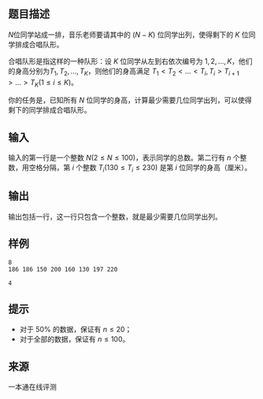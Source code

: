 ## 题目描述

$N$位同学站成一排，音乐老师要请其中的 $(N-K)$ 位同学出列，使得剩下的 $K$ 位同学排成合唱队形。

合唱队形是指这样的一种队形：设 $K$ 位同学从左到右依次编号为 $1, 2, …, K$，他们的身高分别为$T_1, T_2, …, T_K$，则他们的身高满足 $T_1 < T_2 < … < T_i , T_i > T_{i+1} > … > T_K (1≤i≤K)$。

你的任务是，已知所有 $N$ 位同学的身高，计算最少需要几位同学出列，可以使得剩下的同学排成合唱队形。

## 输入

输入的第一行是一个整数 $N(2 ≤ N ≤ 100)$，表示同学的总数。第二行有 $n$ 个整数，用空格分隔，第 $i$ 个整数 $T_i(130 ≤ T_i ≤ 230)$ 是第 $i$ 位同学的身高（厘米）。

## 输出

输出包括一行，这一行只包含一个整数，就是最少需要几位同学出列。

## 样例

```input1
8
186 186 150 200 160 130 197 220
```

```output1
4
```

## 提示

- 对于 $50\%$ 的数据，保证有 $n ≤ 20$；
- 对于全部的数据，保证有 $n≤100$。


 ## 来源

 一本通在线评测 